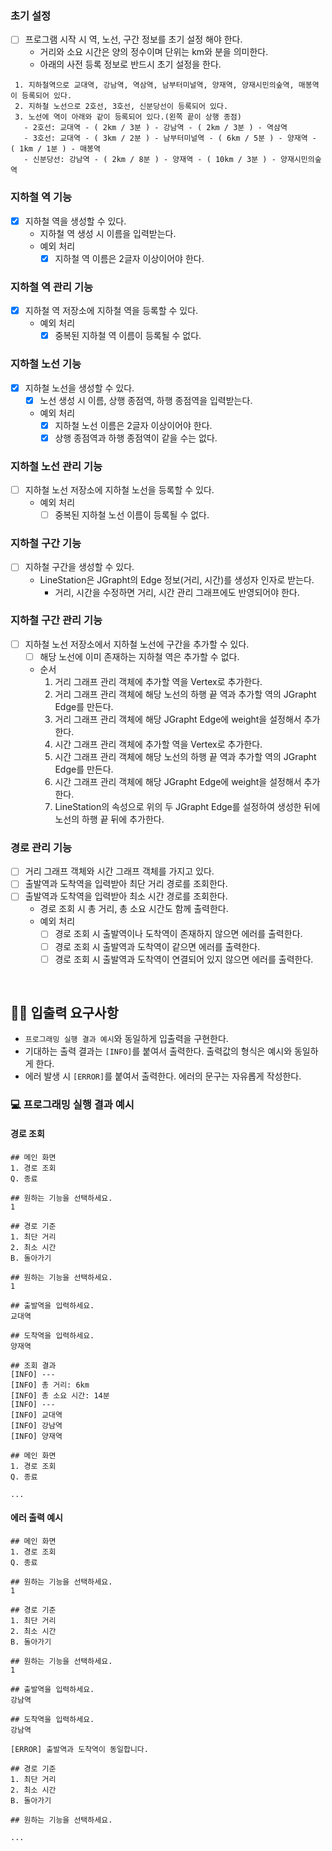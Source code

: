 ### 초기 설정 
- [ ] 프로그램 시작 시 역, 노선, 구간 정보를 초기 설정 해야 한다.
    - 거리와 소요 시간은 양의 정수이며 단위는 km와 분을 의미한다.
    - 아래의 사전 등록 정보로 반드시 초기 설정을 한다.

```
 1. 지하철역으로 교대역, 강남역, 역삼역, 남부터미널역, 양재역, 양재시민의숲역, 매봉역이 등록되어 있다.
 2. 지하철 노선으로 2호선, 3호선, 신분당선이 등록되어 있다.
 3. 노선에 역이 아래와 같이 등록되어 있다.(왼쪽 끝이 상행 종점)
   - 2호선: 교대역 - ( 2km / 3분 ) - 강남역 - ( 2km / 3분 ) - 역삼역
   - 3호선: 교대역 - ( 3km / 2분 ) - 남부터미널역 - ( 6km / 5분 ) - 양재역 - ( 1km / 1분 ) - 매봉역
   - 신분당선: 강남역 - ( 2km / 8분 ) - 양재역 - ( 10km / 3분 ) - 양재시민의숲역
 ```

### 지하철 역 기능
- [x] 지하철 역을 생성할 수 있다.
    - 지하철 역 생성 시 이름을 입력받는다.
    - 예외 처리
        - [x] 지하철 역 이름은 2글자 이상이어야 한다.

### 지하철 역 관리 기능
- [x] 지하철 역 저장소에 지하철 역을 등록할 수 있다.
    - 예외 처리
        - [x] 중복된 지하철 역 이름이 등록될 수 없다.

### 지하철 노선 기능
- [x] 지하철 노선을 생성할 수 있다.
    - [x] 노선 생성 시 이름, 상행 종점역, 하행 종점역을 입력받는다. 
    - 예외 처리
        - [x] 지하철 노선 이름은 2글자 이상이어야 한다.
        - [x] 상행 종점역과 하행 종점역이 같을 수는 없다.

### 지하철 노선 관리 기능
- [ ] 지하철 노선 저장소에 지하철 노선을 등록할 수 있다.
    - 예외 처리
        - [ ] 중복된 지하철 노선 이름이 등록될 수 없다.
    
### 지하철 구간 기능
- [ ] 지하철 구간을 생성할 수 있다.
    - LineStation은 JGrapht의 Edge 정보(거리, 시간)를 생성자 인자로 받는다.
        - 거리, 시간을 수정하면 거리, 시간 관리 그래프에도 반영되어야 한다.

### 지하철 구간 관리 기능
- [ ] 지하철 노선 저장소에서 지하철 노선에 구간을 추가할 수 있다.
    - [ ] 해당 노선에 이미 존재하는 지하철 역은 추가할 수 없다.
    - 순서
        1. 거리 그래프 관리 객체에 추가할 역을 Vertex로 추가한다.
        2. 거리 그래프 관리 객체에 해당 노선의 하행 끝 역과 추가할 역의 JGrapht Edge를 만든다.
        3. 거리 그래프 관리 객체에 해당 JGrapht Edge에 weight을 설정해서 추가한다.
        4. 시간 그래프 관리 객체에 추가할 역을 Vertex로 추가한다.
        5. 시간 그래프 관리 객체에 해당 노선의 하행 끝 역과 추가할 역의 JGrapht Edge를 만든다.
        6. 시간 그래프 관리 객체에 해당 JGrapht Edge에 weight을 설정해서 추가한다.
        7. LineStation의 속성으로 위의 두 JGrapht Edge를 설정하여 생성한 뒤에 노선의 하행 끝 뒤에 추가한다.
     
### 경로 관리 기능
- [ ] 거리 그래프 객체와 시간 그래프 객체를 가지고 있다.
- [ ] 출발역과 도착역을 입력받아 최단 거리 경로를 조회한다.
- [ ] 출발역과 도착역을 입력받아 최소 시간 경로를 조회한다.
    - 경로 조회 시 총 거리, 총 소요 시간도 함께 출력한다.
    - 예외 처리
        - [ ] 경로 조회 시 출발역이나 도착역이 존재하지 않으면 에러를 출력한다.
        - [ ] 경로 조회 시 출발역과 도착역이 같으면 에러를 출력한다.
        - [ ] 경로 조회 시 출발역과 도착역이 연결되어 있지 않으면 에러를 출력한다.

<br>

## ✍🏻 입출력 요구사항
- `프로그래밍 실행 결과 예시`와 동일하게 입출력을 구현한다.
- 기대하는 출력 결과는 `[INFO]`를 붙여서 출력한다. 출력값의 형식은 예시와 동일하게 한다.
- 에러 발생 시 `[ERROR]`를 붙여서 출력한다. 에러의 문구는 자유롭게 작성한다.

### 💻 프로그래밍 실행 결과 예시
#### 경로 조회
```
## 메인 화면
1. 경로 조회
Q. 종료

## 원하는 기능을 선택하세요.
1

## 경로 기준
1. 최단 거리
2. 최소 시간
B. 돌아가기

## 원하는 기능을 선택하세요.
1

## 출발역을 입력하세요.
교대역

## 도착역을 입력하세요.
양재역

## 조회 결과
[INFO] ---
[INFO] 총 거리: 6km
[INFO] 총 소요 시간: 14분
[INFO] ---
[INFO] 교대역
[INFO] 강남역
[INFO] 양재역

## 메인 화면
1. 경로 조회
Q. 종료

...
```

#### 에러 출력 예시

```
## 메인 화면
1. 경로 조회
Q. 종료

## 원하는 기능을 선택하세요.
1

## 경로 기준
1. 최단 거리
2. 최소 시간 
B. 돌아가기

## 원하는 기능을 선택하세요.
1

## 출발역을 입력하세요.
강남역

## 도착역을 입력하세요.
강남역

[ERROR] 출발역과 도착역이 동일합니다.

## 경로 기준
1. 최단 거리
2. 최소 시간 
B. 돌아가기

## 원하는 기능을 선택하세요.

...

```